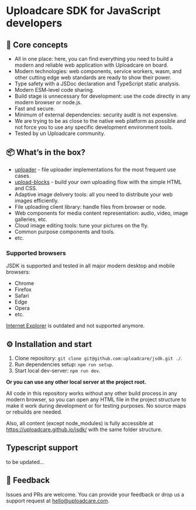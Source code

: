 # Uploadcare SDK for JavaScript developers

<re-htm src="./doc_assets/htm/doc-nav.htm"><re-htm>

## 💎 Core concepts

* All in one place: here, you can find everything you need to build a modern and reliable web application with Uploadcare on board.
* Modern technologies: web components, service workers, wasm, and other cutting edge web standards are ready to show their power.
* Type safety with a JSDoc declaration and TypeScript static analysis.
* Modern ESM-level code sharing.
* Build stage is unnecessary for development: use the code directly in any modern browser or node.js.
* Fast and secure.
* Minimum of external dependencies: security audit is not expensive.
* We are trying to be as close to the native web platform as possible and not force you to use any specific development environment tools.
* Tested by un Uploadcare community.

## 📦 What’s in the box?

* [uploader](./uploader/) - file uploader implementations for the most frequent use cases.
* [upload-blocks](./upload-blocks/) - build your own uploading flow with the simple HTML and CSS.
* Adaptive image delivery tools: all you need to distribute your web images efficiently.
* File uploading client library: handle files from browser or node.
* Web components for media content representation: audio, video, image galleries, etc.
* Cloud image editing tools: tune your pictures on the fly.
* Common purpose components and tools.
* etc.

### Supported browsers
  
JSDK is supported and tested in all major modern desktop and mobile browsers:
* Chrome
* Firefox
* Safari
* Edge
* Opera
* etc.

[Internet Explorer](https://uploadcare.com/blog/uploadcare-stops-internet-explorer-support/) is outdated and not supported anymore.

## ⚙️ Installation and start

1. Clone repository: `git clone git@github.com:uploadcare/jsdk.git ./`.
2. Run dependencies setup: `npm run setup`.
3. Start local dev-server: `npm run dev`.

**Or you can use any other local server at the project root.**

All code in this repository works without any other build process in any modern browser, so you can open any HTML file in the project structure to make it work during development or for testing purposes. No source maps or rebuilds are needed.

Also, all content (except node_modules) is fully accessible at https://uploadcare.github.io/jsdk/ with the same folder structure.

## Typescript support

to be updated...

## 🚀 Feedback

Issues and PRs are welcome. You can provide your feedback or drop us a support request at hello@uploadcare.com.
